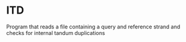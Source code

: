# ITD
Program that reads a file containing a query and reference strand and checks for internal tandum duplications
